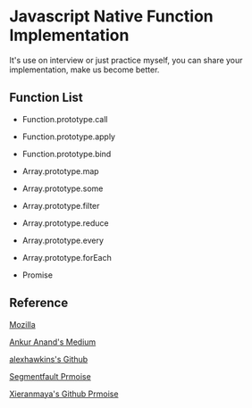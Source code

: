 # Javascript Native Function Implementation
It's use on interview or just practice myself, you can share your implementation, make us become better.

## Function List
*   Function.prototype.call
*   Function.prototype.apply
*   Function.prototype.bind

*   Array.prototype.map
*   Array.prototype.some
*   Array.prototype.filter
*   Array.prototype.reduce
*   Array.prototype.every
*   Array.prototype.forEach
*   Promise

## Reference
[Mozilla](https://developer.mozilla.org/zh-TW/docs/Web/JavaScript/Reference)

[Ankur Anand's Medium](https://blog.usejournal.com/implement-your-own-call-apply-and-bind-method-in-javascript-42cc85dba1b)

[alexhawkins's Github](https://gist.github.com/alexhawkins/28aaf610a3e76d8b8264)

[Segmentfault Prmoise](https://segmentfault.com/a/1190000008656872)

[Xieranmaya's Github Prmoise](https://github.com/xieranmaya/blog/issues/3)